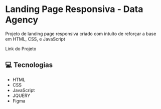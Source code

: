 <h1 style="font-weight: bold;">Landing Page Responsiva - Data Agency</h1>

<p>
    Projeto de landing page responsiva criado com intuíto de reforçar a base em HTML, CSS, e JavaScript 
</p>

<a hrerf="https://dataagency.vercel.app">Link do Projeto</a>

<h2 id="technologies">💻 Tecnologias</h2>

- HTML
- CSS
- JavaScript
- JQUERY
- Figma
